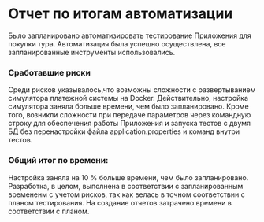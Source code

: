 # Отчет по итогам автоматизации
Было запланировано автоматизировать тестирование Приложения для покупки тура. Автоматизация была успешно осуществлена, все запланированные 
инструменты использовались. 

### Сработавшие риски 
Среди рисков указывалось,что возможны сложности с развертыванием симулятора платежной системы на Docker. Действительно, 
настройка симулятора заняла больше времени, чем было запланировано. 
Кроме того, возникли сложности при передаче параметров через командную строку для обеспечения работы Приложения и запуска тестов с двумя БД
без перенастройки файла application.properties и команд внутри тестов.

### Общий итог по времени: 

Настройка заняла на 10 % больше времени, чем было запланировано. 
Разработка, в целом, выполнена в соответствии с запланированным времененм с учетом рисков, так как велась в точном 
соответствии с планом тестирования. 
На создание отчетов затрачено времени в соответствии с планом.
